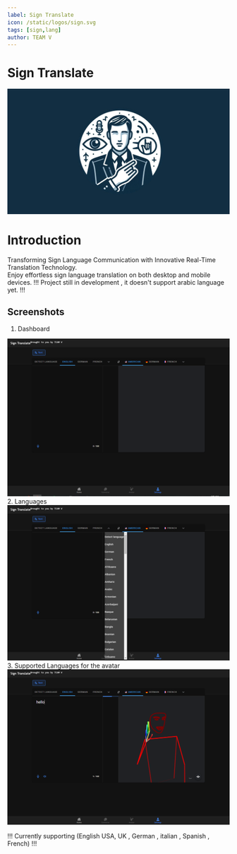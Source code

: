 ```yaml
---
label: Sign Translate
icon: /static/logos/sign.svg
tags: [sign,lang]
author: TEAM V
---
```

# Sign Translate
![](/static/sign0.png)
# Introduction
Transforming Sign Language Communication with Innovative Real-Time Translation Technology.  
Enjoy effortless sign language translation on both desktop and mobile devices.
!!!
Project still in development , it doesn't support arabic language yet.
!!!
## Screenshots

1. Dashboard

![](/static/sign1.png)
2. Languages
![](/static/sign2.png)
3. Supported Languages for the avatar
![](/static/sign3.png)

!!!
Currently supporting (English USA, UK , German , italian , Spanish , French)
!!!

